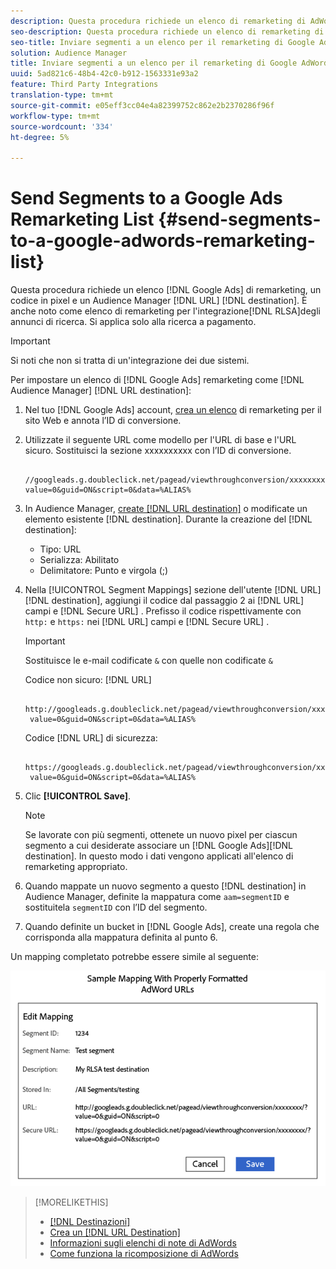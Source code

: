 ```yaml
---
description: Questa procedura richiede un elenco di remarketing di AdWords, un codice in pixel e una destinazione URL  Audience Manager. È anche noto come elenco di remarketing per l'integrazione di Search ads (RLSA). Si applica solo alla ricerca a pagamento.
seo-description: Questa procedura richiede un elenco di remarketing di AdWords, un codice in pixel e una destinazione URL  Audience Manager. È anche noto come elenco di remarketing per l'integrazione di Search ads (RLSA). Si applica solo alla ricerca a pagamento.
seo-title: Inviare segmenti a un elenco per il remarketing di Google AdWords
solution: Audience Manager
title: Inviare segmenti a un elenco per il remarketing di Google AdWords
uuid: 5ad821c6-48b4-42c0-b912-1563331e93a2
feature: Third Party Integrations
translation-type: tm+mt
source-git-commit: e05eff3cc04e4a82399752c862e2b2370286f96f
workflow-type: tm+mt
source-wordcount: '334'
ht-degree: 5%

---
```



# Send Segments to a Google Ads Remarketing List {#send-segments-to-a-google-adwords-remarketing-list}

Questa procedura richiede un elenco [!DNL Google Ads] di remarketing, un codice in pixel e un Audience Manager  [!DNL URL] [!DNL destination]. È anche noto come elenco di remarketing per l&#39;integrazione[!DNL RLSA]degli annunci di ricerca. Si applica solo alla ricerca a pagamento.

>[!IMPORTANT]
>Si noti che non si tratta di un&#39;integrazione dei due sistemi.

Per impostare un elenco di [!DNL Google Ads] remarketing come [!DNL Audience Manager] [!DNL URL destination]:

1. Nel tuo [!DNL Google Ads] account, [crea un elenco](https://support.google.com/adwords/answer/2454064?hl=en) di remarketing per il sito Web e annota l’ID di conversione.
1. Utilizzate il seguente URL come modello per l&#39;URL di base e l&#39;URL sicuro. Sostituisci la sezione xxxxxxxxxx con l’ID di conversione.

   ```
    //googleads.g.doubleclick.net/pagead/viewthroughconversion/xxxxxxxx/?value=0&guid=ON&script=0&data=%ALIAS%
   ```

1. In  Audience Manager, [create [!DNL URL destination]](../../features/destinations/create-url-destination.md) o modificate un elemento esistente [!DNL destination]. Durante la creazione del [!DNL destination]:
   * Tipo: URL
   * Serializza: Abilitato
   * Delimitatore: Punto e virgola (;)

1. Nella [!UICONTROL Segment Mappings] sezione dell&#39;utente [!DNL URL][!DNL destination], aggiungi il codice dal passaggio 2 ai [!DNL URL] campi e [!DNL Secure URL] . Prefisso il codice rispettivamente con `http:` e `https:` nei [!DNL URL] campi e [!DNL Secure URL] .

   >[!IMPORTANT]
   >
   >Sostituisce le e-mail codificate `&` con quelle non codificate `&`

   Codice non sicuro: [!DNL URL]

   ```
    http://googleads.g.doubleclick.net/pagead/viewthroughconversion/xxxxxxxx/?
    value=0&guid=ON&script=0&data=%ALIAS%
   ```

   Codice [!DNL URL] di sicurezza:

   ```
    https://googleads.g.doubleclick.net/pagead/viewthroughconversion/xxxxxxxx/?
    value=0&guid=ON&script=0&data=%ALIAS%
   ```

1. Clic **[!UICONTROL Save]**.

   >[!NOTE]
   >
   >Se lavorate con più segmenti, ottenete un nuovo pixel per ciascun segmento a cui desiderate associare un [!DNL Google Ads][!DNL destination]. In questo modo i dati vengono applicati all&#39;elenco di remarketing appropriato.

1. Quando mappate un nuovo segmento a questo [!DNL destination] in  Audience Manager, definite la mappatura come `aam=segmentID` e sostituitela `segmentID` con l’ID del segmento.
1. Quando definite un bucket in [!DNL Google Ads], create una regola che corrisponda alla mappatura definita al punto 6.

Un mapping completato potrebbe essere simile al seguente:

![](../assets/rlsa_mapping.png)

>[!MORELIKETHIS]
>
>* [[!DNL Destinazioni]](../../features/destinations/destinations.md)
>* [Crea un [!DNL URL Destination]](../../features/destinations/create-url-destination.md)
>* [Informazioni sugli elenchi di note di AdWords](https://support.google.com/adwords/answer/2472738)
>* [Come funziona la ricomposizione di AdWords](https://support.google.com/adwords/answer/2454000)

